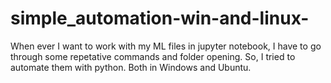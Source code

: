 # simple_automation-win-and-linux-
When ever I want to work with my ML files in jupyter notebook, I have to go through some repetative commands and folder opening. So, I tried to automate them with python. Both in Windows and Ubuntu. 
